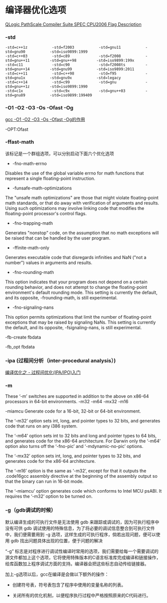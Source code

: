 # 编译器优化选项

[QLogic PathScale Compiler Suite SPEC CPU2006 Flag Description](https://www.spec.org/cpu2006/flags/CPU2006_flags.20090714.13.html)



### -std

```
-std=c++1z           -std=f2003           -std=gnu11           -std=gnu90           -std=iso9899:1999
-std=c++03           -std=c89             -std=f2008           -std=gnu++11         -std=gnu++98         -std=iso9899:199x
-std=c11             -std=c90             -std=f2008ts         -std=gnu++14         -std=gnu99           -std=iso9899:2011
-std=c++11           -std=c++98           -std=f95             -std=gnu1x           -std=gnu9x           -std=legacy
-std=c++14           -std=c99             -std=gnu             -std=gnu++1z         -std=iso9899:1990    
-std=c1x             -std=c9x             -std=gnu++03         -std=gnu89           -std=iso9899:199409  
```

### -O1 -O2 -O3 -Os -Ofast -Og

[gcc -O1 -O2 -O3 -Os -Ofast -Og的作用](https://www.cnblogs.com/zhchy89/p/8805691.html)

-OPT:Ofast

### -ffast-math

该标记是一个群组选项，可以分别启动下面六个优化选项

* -fno-math-errno

Disables the use of the global variable errno for math functions that represent a single floating-point instruction.

* -funsafe-math-optimizations

The "unsafe math optimizations" are those that might  violate floating-point math standards, or that do away with verification of arguments and results. Using such optimizations may involve linking  code that modifies the floating-point processor's control flags.

* -fno-trapping-math

Generates "nonstop" code, on the assumption that no math exceptions will be raised that can be handled by the user program.

* -ffinite-math-only

Generates executable code that disregards infinities and NaN ("not a number") values in arguments and results.

* -fno-rounding-math

This option indicates that your program does not depend  on a certain rounding behavior, and does not attempt to change the  floating-point environment's default rounding mode. This setting is  currently the default, and its opposite, -frounding-math, is still  experimental.

* -fno-signaling-nans

This option permits optimizations that limit the number  of floating-point exceptions that may be raised by signaling NaNs. This  setting is currently the default, and its opposite, -fsignaling-nans, is still experimental.



-fb-create fbdata

-fb_opt fbdata



### -ipa (过程间分析（inter-procedural analysis）)

[编译优化之 - 过程间优化(IPA/IPO)入门](https://blog.csdn.net/qq_36287943/article/details/103930336)

### -m

These ‘-m’ switches are supported in addition to the above on x86-64 processors in 64-bit
 environments.
 -m32
 -m64
 -mx32
 -m16


 -miamcu Generate code for a 16-bit, 32-bit or 64-bit environment.

The ‘-m32’ option
 sets int, long, and pointer types to 32 bits, and generates code that runs on
 any i386 system.

 The ‘-m64’ option sets int to 32 bits and long and pointer types to 64 bits, and
 generates code for the x86-64 architecture. For Darwin only the ‘-m64’ option
 also turns off the ‘-fno-pic’ and ‘-mdynamic-no-pic’ options.


 The ‘-mx32’ option sets int, long, and pointer types to 32 bits, and generates
 code for the x86-64 architecture.


 The ‘-m16’ option is the same as ‘-m32’, except for that it outputs the
 .code16gcc assembly directive at the beginning of the assembly output so
 that the binary can run in 16-bit mode.


 The ‘-miamcu’ option generates code which conforms to Intel MCU psABI. It
 requires the ‘-m32’ option to be turned on.
 
 
 
### -g（gdb调试的时候）

默认编译生成的可执行文件是无法使用 gdb 来跟踪或调试的，因为可执行程序中没有可供 gdb 调试使用的特殊信息，为了将必要的调试信息整合到可执行文件中，我们便需要用到 -g 选项，这样生成的可执行程序，倘若出现问题，便可以使用 gdb 找出问题具体出现的位置，便于问题的解决

“-g” 标志是对程序进行调试性编译时常用的选项，我们需要给每一个需要调试的源文件都加上这个选项，它将使用特殊版本的C语言标准库完成编译和链接操作，给库函数加上程序调试方面的支持。编译器会把这些标志自动传给链接器。

加上-g选项以后，gcc在编译是会做以下额外的操作：

* 创建符号表，符号表包含了程序中使用的变量名称的列表。

* 关闭所有的优化机制，以便程序执行过程中严格按照原来的C代码进行。
